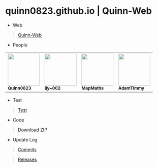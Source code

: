 # quinn0823.github.io | Quinn-Web
- Web

>[Quinn-Web](https://Quinn0823.github.io)

- People

<table>
  <tbody>
    <tr>
      <td>
        <a href="https://github.com/Quinn0823" target="_blank"><img src="https://quinn0823.github.io/images/users/Quinn0823.jpg" width="100px;"><br><sub><b>Quinn0823</b></sub></a>
      </td>
      <td>
        <a href="https://github.com/ljy-002" target="_blank"><img src="https://quinn0823.github.io/images/users/ljy-002.jpg" width="100px;"><br><sub><b>ljy-002</b></sub></a>
      </td>
      <td>
        <a href="https://github.com/MapMaths" target="_blank"><img src="https://avatars.githubusercontent.com/u/62785981?s=60&v=4" width="100px;"><br><sub><b>MapMaths</b></sub></a>
      </td>
      <td>
        <a href="https://github.com/Adamtimmy" target="_blank"><img src="https://avatars.githubusercontent.com/u/64662299?v=4" width="100px;"><br><sub><b>AdamTimmy</b></sub></a>
      </td>
    </tr>
  </tbody>
</table>

- Test

>[Test](https://github.com/Quinn0823/test)

- Code

>[Download ZIP](https://github.com/Quinn0823/Quinn0823.github.io/archive/main.zip)

- Update Log

> [Commits](https://github.com/Quinn0823/Quinn0823.github.io/commits)

> [Releases](https://github.com/Quinn0823/Quinn0823.github.io/releases)
